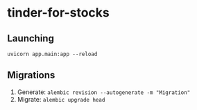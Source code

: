 # tinder-for-stocks

## Launching
`uvicorn app.main:app --reload`

## Migrations
1. Generate: `alembic revision --autogenerate -m "Migration"`
2. Migrate: `alembic upgrade head`
